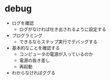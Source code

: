 # debug
- ログを確認
    - ログがなければ吐き出されるように設定する
- プログラミング
    - できるならステップ実行でデバッグする
- 基本的なことを確認する
    - コンピュータの電源が入っているのか
    - 電源の抜き差し
    - 再起動
- わからなければググる